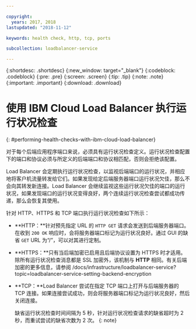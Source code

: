 ```yaml
---

copyright:
  years: 2017, 2018
lastupdated: "2018-11-12"

keywords: health check, http, tcp, ports

subcollection: loadbalancer-service

---
```


{:shortdesc: .shortdesc}
{:new_window: target="_blank"}
{:codeblock: .codeblock}
{:pre: .pre}
{:screen: .screen}
{:tip: .tip}
{:note: .note}
{:important: .important}
{:download: .download}

# 使用 IBM Cloud Load Balancer 执行运行状况检查
{: #performing-health-checks-with-ibm-cloud-load-balancer}

对于每个后端应用程序端口来说，必须具有运行状况检查定义。运行状况检查配置下的端口和协议必须与所定义的后端端口和协议相匹配，否则会拒绝该配置。

Load Balancer 会定期执行运行状况检查，以监视后端端口的运行状况，并相应地将客户机流量转发给它们。如果发现给定后端服务器端口运行状况欠佳，那么不会向其转发新连接。Load Balancer 会继续监视这些运行状况欠佳的端口的运行状况，如果发现端口的运行状况变得良好，两个连续运行状况检查尝试都成功传递，那么会恢复其使用。

针对 HTTP、HTTPS 和 TCP 端口执行运行状况检查如下所示：

* **HTTP：**针对预先指定 URL 的 `HTTP GET` 请求会发送到后端服务器端口。在收到 `200 OK` 响应时，会将服务器端口标记为运行状况良好。通过 GUI 的缺省 `GET` URL 为“/”，可以对其进行定制。

* **HTTPS：**只有当后端加密已启用且后端协议设置为 HTTPS 时才适用。除所有运行状况检查消息都是 SSL 加密外，该机制与 **HTTP** 相同。有关后端加密的更多信息，请参阅 /docs/infrastructure/loadbalancer-service?topic=loadbalancer-service-setting-backend-encryption

* **TCP：**Load Balancer 尝试在指定 TCP 端口上打开与后端服务器的 TCP 连接。如果连接尝试成功，则会将服务器端口标记为运行状况良好，然后关闭连接。

	缺省运行状况检查时间间隔为 5 秒，针对运行状况检查请求的缺省超时为 2 秒，而重试尝试的缺省次数为 2 次。
  {: note}
